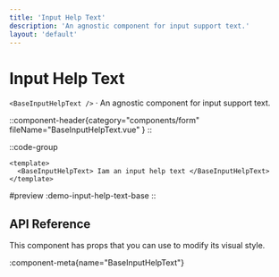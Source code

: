 ```yaml
---
title: 'Input Help Text'
description: 'An agnostic component for input support text.'
layout: 'default'
---
```


# Input Help Text

`<BaseInputHelpText />` · An agnostic component for input support text.

::component-header{category="components/form" fileName="BaseInputHelpText.vue" }
::

::code-group

```vue [DemoInputHelpText.vue]
<template>
  <BaseInputHelpText> Iam an input help text </BaseInputHelpText>
</template>
```

#preview
:demo-input-help-text-base
::

## API Reference

This component has props that you can use to modify its visual style.

:component-meta{name="BaseInputHelpText"}
